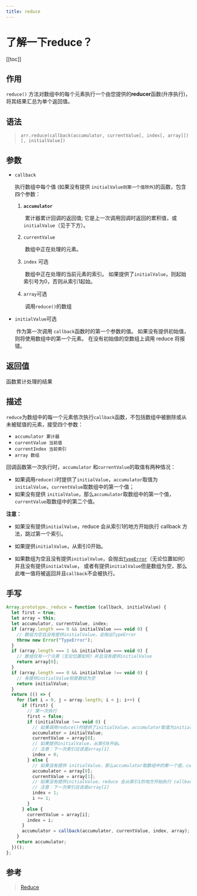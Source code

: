 ```yaml
---
title: reduce
---
```


# 了解一下reduce？

[[toc]]

## 作用

`reduce()` 方法对数组中的每个元素执行一个由您提供的**reducer**函数(升序执行)，将其结果汇总为单个返回值。

## 语法

> `arr.reduce(callback(accumulator, currentValue[, index[, array]])[, initialValue])`

## 参数

- `callback`

  执行数组中每个值 (如果没有提供 `initialValue则第一个值除外`)的函数，包含四个参数：

  1. **`accumulator`**

     ​	累计器累计回调的返回值; 它是上一次调用回调时返回的累积值，或`initialValue`（见于下方）。

  2. `currentValue`

     ​	数组中正在处理的元素。

  3. `index` 可选

     ​	数组中正在处理的当前元素的索引。 如果提供了`initialValue`，则起始索引号为0，否则从索引1起始。

  4. `array`可选

     ​	调用`reduce()`的数组

- `initialValue`可选

  ​	作为第一次调用 `callback`函数时的第一个参数的值。 如果没有提供初始值，则将使用数组中的第一个元素。 在没有初始值的空数组上调用 reduce 将报错。

## 返回值

函数累计处理的结果

## 描述

`reduce`为数组中的每一个元素依次执行`callback`函数，不包括数组中被删除或从未被赋值的元素，接受四个参数：

- `accumulator 累计器`
- `currentValue 当前值`
- `currentIndex 当前索引`
- `array 数组`

回调函数第一次执行时，`accumulator` 和`currentValue`的取值有两种情况：

- 如果调用`reduce()`时提供了`initialValue`，`accumulator`取值为`initialValue`，`currentValue`取数组中的第一个值；
- 如果没有提供 `initialValue`，那么`accumulator`取数组中的第一个值，`currentValue`取数组中的第二个值。

**注意：**

- 如果没有提供`initialValue`，reduce 会从索引1的地方开始执行 callback 方法，跳过第一个索引。

- 如果提供`initialValue`，从索引0开始。

- 如果数组为空且没有提供`initialValue`，会抛出[`TypeError`](https://developer.mozilla.org/zh-CN/docs/Web/JavaScript/Reference/Global_Objects/TypeError)（无论位置如何）并且没有提供`initialValue`， 或者有提供`initialValue`但是数组为空，那么此唯一值将被返回并且`callback`不会被执行。

## 手写

```js
Array.prototype._reduce = function (callback, initialValue) {
  let first = true;
  let array = this;
  let accumulator, currentValue, index;
  if (array.length === 0 && initialValue === void 0) {
    // 数组为空且没有提供initialValue，会抛出TypeError
    throw new Error("TypeError");
  }
  if (array.length === 1 && initialValue === void 0) {
    // 数组仅有一个元素（无论位置如何）并且没有提供initialValue
    return array[0];
  }
  if (array.length === 0 && initialValue !== void 0) {
    // 有提供initialValue但是数组为空
    return initialValue;
  }
  return (() => {
    for (let i = 0, j = array.length; i < j; i++) {
      if (first) {
        // 第一次执行
        first = false;
        if (initialValue !== void 0) {
          // 如果调用reduce()时提供了initialValue，accumulator取值为initialValue，currentValue取数组中的第一个值
          accumulator = initialValue;
          currentValue = array[0];
          // 如果提供initialValue，从索引0开始。
          // 注意：下一次索引应该是array[1]
          index = 0;
        } else {
          // 如果没有提供 initialValue，那么accumulator取数组中的第一个值，currentValue取数组中的第二个值
          accumulator = array[0];
          currentValue = array[1];
          // 如果没有提供initialValue，reduce 会从索引1的地方开始执行 callback 方法，跳过第一个索引
          // 注意：下一次索引应该是array[2]
          index = 1;
          i += 1;
        }
      } else {
        currentValue = array[i];
        index = i;
      }
      accumulator = callback(accumulator, currentValue, index, array);
    }
    return accumulator;
  })();
};
```

## 参考
> [Reduce](https://developer.mozilla.org/zh-CN/docs/Web/JavaScript/Reference/Global_Objects/Array/Reduce)

